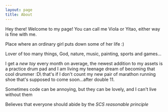 ```yaml
---
layout: page
title: About
---
```


<p class="message">
  Hey there! Welcome to my page! You can call me Viola or Yitao, either way is fine with me.
</p>

Place where an ordinary girl puts down some of her life :)

Lover of too many things, God, nature, music, painting, sports and games...

I get a *new toy* every month on average, the newest addition to my assets is a practice drum pad and I am living my teenage dream of becoming that cool drummer :D\\
that's if I don't count my new pair of marathon running shoe that's supposed to come soon...after double 11.

Sometimes code can be annoying, but they can be lovely, and I can't live without them

Believes that everyone should abide by the *SCS reasonable principle*
